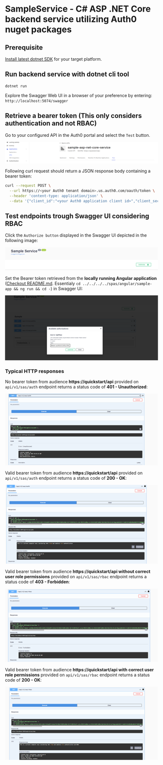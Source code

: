 # SampleService - C# ASP .NET Core backend service utilizing Auth0 nuget packages

## Prerequisite

[Install latest dotnet SDK](https://dotnet.microsoft.com/en-us/download) for your target platform.

## Run backend service with dotnet cli tool

```sh
dotnet run
```

Explore the Swagger Web UI in a browser of your preference by entering: `http://localhost:5074/swagger`

## Retrieve a bearer token (This only considers authentication and not RBAC)

Go to your configured API in the Auth0 portal and select the `Test` button. 

![Auth0 portal view with test button](./images/auth0-portal-view001.PNG)

Following curl request should return a JSON response body containing a bearer token:

```sh
curl --request POST \
  --url https://<your Auth0 tenant domain>.us.auth0.com/oauth/token \
  --header 'content-type: application/json' \
  --data '{"client_id":"<your Auth0 application client id>","client_secret":"<your Auth0 application client secret>","audience":"<your Auth0 applicatio audience, e.g. https://quickstart/api>","grant_type":"client_credentials"}'
```

## Test endpoints trough Swagger UI considering RBAC

Click the `Authorize button` displayed in the Swagger UI depicted in the following image: 

![Click on the swagger UI authorization button](./images/swagger-ui-authorization-button.PNG)

Set the Bearer token retrieved from the **locally running Angular application** ([Checkout README.md](../../../../spas/angular/sample-app/README.md). Essentialy `cd ../../../../spas/angular/sample-app && ng run && cd -`) in Swagger UI:

![Set bearer token retrieved from ](./images/set-bearer-token.PNG)

### Typical HTTP responses

No bearer token from audience **https://quickstart/api** provided on `api/v1/sas/auth` endpoint returns a status code of **401 - Unauthorized**:

![401 response](./images/401-response.PNG)

Valid bearer token from audience **https://quickstart/api** provided on `api/v1/sas/auth` endpoint returns a status code of **200 - OK**:

![200 response](./images/200-response-auth-endpoint.PNG)

Valid bearer token from audience **https://quickstart/api without correct user role permissions** provided on `api/v1/sas/rbac` endpoint returns a status code of **403 - Forbidden**:

![403 response](./images/403-response.PNG)

Valid bearer token from audience **https://quickstart/api with correct user role permissions** provided on `api/v1/sas/rbac` endpoint returns a status code of **200 - OK**:

![200 response](./images/200-response-rbac-endpoint.PNG)
